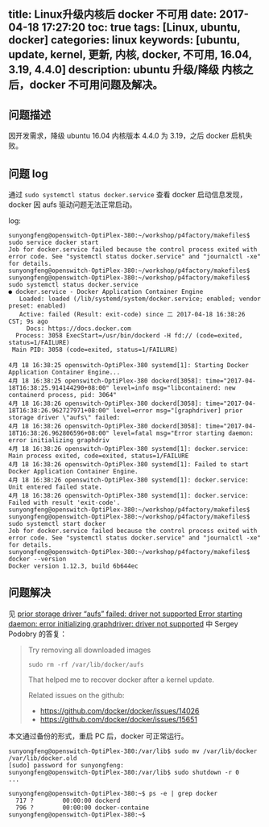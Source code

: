 title: Linux升级内核后 docker 不可用
date: 2017-04-18 17:27:20
toc: true
tags: [Linux, ubuntu, docker]
categories: linux
keywords: [ubuntu, update, kernel, 更新, 内核, docker, 不可用, 16.04, 3.19, 4.4.0]
description: ubuntu 升级/降级 内核之后，docker 不可用问题及解决。
---

## 问题描述

因开发需求，降级 ubuntu 16.04 内核版本 4.4.0 为 3.19，之后 docker 启机失败。


## 问题 log

通过 `sudo systemctl status docker.service` 查看 docker 启动信息发现，docker 因 aufs 驱动问题无法正常启动。

log:

```
sunyongfeng@openswitch-OptiPlex-380:~/workshop/p4factory/makefiles$ sudo service docker start
Job for docker.service failed because the control process exited with error code. See "systemctl status docker.service" and "journalctl -xe" for details.
sunyongfeng@openswitch-OptiPlex-380:~/workshop/p4factory/makefiles$ 
sunyongfeng@openswitch-OptiPlex-380:~/workshop/p4factory/makefiles$ sudo systemctl status docker.service
● docker.service - Docker Application Container Engine
   Loaded: loaded (/lib/systemd/system/docker.service; enabled; vendor preset: enabled)
   Active: failed (Result: exit-code) since 二 2017-04-18 16:38:26 CST; 9s ago
     Docs: https://docs.docker.com
  Process: 3058 ExecStart=/usr/bin/dockerd -H fd:// (code=exited, status=1/FAILURE)
 Main PID: 3058 (code=exited, status=1/FAILURE)

4月 18 16:38:25 openswitch-OptiPlex-380 systemd[1]: Starting Docker Application Container Engine...
4月 18 16:38:25 openswitch-OptiPlex-380 dockerd[3058]: time="2017-04-18T16:38:25.914144290+08:00" level=info msg="libcontainerd: new containerd process, pid: 3064"
4月 18 16:38:26 openswitch-OptiPlex-380 dockerd[3058]: time="2017-04-18T16:38:26.962727971+08:00" level=error msg="[graphdriver] prior storage driver \"aufs\" failed:
4月 18 16:38:26 openswitch-OptiPlex-380 dockerd[3058]: time="2017-04-18T16:38:26.962806596+08:00" level=fatal msg="Error starting daemon: error initializing graphdriv
4月 18 16:38:26 openswitch-OptiPlex-380 systemd[1]: docker.service: Main process exited, code=exited, status=1/FAILURE
4月 18 16:38:26 openswitch-OptiPlex-380 systemd[1]: Failed to start Docker Application Container Engine.
4月 18 16:38:26 openswitch-OptiPlex-380 systemd[1]: docker.service: Unit entered failed state.
4月 18 16:38:26 openswitch-OptiPlex-380 systemd[1]: docker.service: Failed with result 'exit-code'.
sunyongfeng@openswitch-OptiPlex-380:~/workshop/p4factory/makefiles$ 
sunyongfeng@openswitch-OptiPlex-380:~/workshop/p4factory/makefiles$ sudo systemctl start docker
Job for docker.service failed because the control process exited with error code. See "systemctl status docker.service" and "journalctl -xe" for details.
sunyongfeng@openswitch-OptiPlex-380:~/workshop/p4factory/makefiles$ docker --version
Docker version 1.12.3, build 6b644ec
```

## 问题解决

见 [prior storage driver “aufs” failed: driver not supported Error starting daemon: error initializing graphdriver: driver not supported](http://stackoverflow.com/questions/33357824/prior-storage-driver-aufs-failed-driver-not-supported-error-starting-daemon) 中 Sergey Podobry 的答复：

> Try removing all downloaded images
> 
> `sudo rm -rf /var/lib/docker/aufs`
> 
> That helped me to recover docker after a kernel update.
> 
> Related issues on the github:
> 
> * https://github.com/docker/docker/issues/14026
> * https://github.com/docker/docker/issues/15651

本文通过备份的形式，重启 PC 后，docker 可正常运行。

```
sunyongfeng@openswitch-OptiPlex-380:/var/lib$ sudo mv /var/lib/docker /var/lib/docker.old        
[sudo] password for sunyongfeng: 
sunyongfeng@openswitch-OptiPlex-380:/var/lib$ sudo shutdown -r 0
...

sunyongfeng@openswitch-OptiPlex-380:~$ ps -e | grep docker
  717 ?        00:00:00 dockerd
  796 ?        00:00:00 docker-containe
sunyongfeng@openswitch-OptiPlex-380:~$
```
